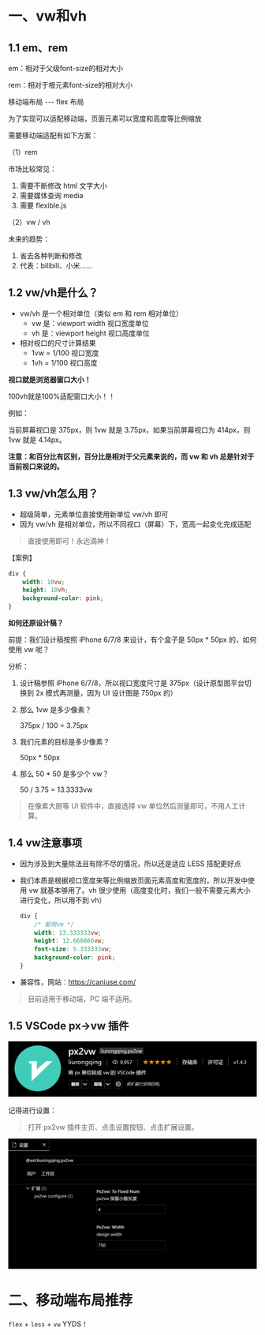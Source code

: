 # 一、vw和vh

## 1.1 em、rem

em：相对于父级font-size的相对大小

rem：相对于根元素font-size的相对大小



移动端布局 --- flex 布局

为了实现可以适配移动端，页面元素可以宽度和高度等比例缩放

需要移动端适配有如下方案：

（1）rem

市场比较常见：

1. 需要不断修改 html 文字大小
2. 需要媒体查询 media
3. 需要 flexible.js

（2）vw / vh

未来的趋势：

1. 省去各种判断和修改
2. 代表：bilibili、小米……

## 1.2 vw/vh是什么？

- vw/vh 是一个相对单位（类似 em 和 rem 相对单位）
  - vw 是：viewport width 视口宽度单位
  - vh 是：viewport height 视口高度单位
- 相对视口的尺寸计算结果
  - 1vw = 1/100 视口宽度
  - 1vh = 1/100 视口高度

**视口就是浏览器窗口大小！**

100vh就是100%适配窗口大小！！

例如：

当前屏幕视口是 375px，则 1vw 就是 3.75px，如果当前屏幕视口为 414px，则 1vw 就是 4.14px。

**注意：和百分比有区别，百分比是相对于父元素来说的，而 vw 和 vh 总是针对于当前视口来说的。**

## 1.3 vw/vh怎么用？

- 超级简单，元素单位直接使用新单位 vw/vh 即可
- 因为 vw/vh 是相对单位，所以不同视口（屏幕）下，宽高一起变化完成适配

> 直接使用即可！永远滴神！

【案例】

```css
div {
    width: 10vw;
    height: 10vh;
    background-color: pink;
}
```

 **如何还原设计稿？**

前提：我们设计稿按照 iPhone 6/7/8 来设计，有个盒子是 50px * 50px 的，如何使用 vw 呢？

分析：

1. 设计稿参照 iPhone 6/7/8，所以视口宽度尺寸是 375px（设计原型图平台切换到 2x 模式再测量，因为 UI 设计图是 750px 的）

2. 那么 1vw 是多少像素？

   375px / 100 = 3.75px

3. 我们元素的目标是多少像素？

   50px * 50px

4. 那么 50 * 50 是多少个 vw？

   50 / 3.75 = 13.3333vw

> 在像素大厨等 UI 软件中，直接选择 vw 单位然后测量即可，不用人工计算。

## 1.4 vw注意事项

- 因为涉及到大量除法且有除不尽的情况，所以还是适应 LESS 搭配更好点

- 我们本质是根据视口宽度来等比例缩放页面元素高度和宽度的，所以开发中使用 vw 就基本够用了。vh 很少使用（高度变化时，我们一般不需要元素大小进行变化，所以用不到 vh）

  ```css
  div {
      /* 都用vm */
      width: 13.333333vw;
      height: 12.666666vw;
      font-size: 5.333333vw;
      background-color: pink;
  }
  ```

- 兼容性，网站：https://caniuse.com/

> 目前适用于移动端，PC 端不适用。

## 1.5 VSCode px->vw 插件

![](mark-img/415a42d4c6244380b0bb6565c5467514.png)

记得进行设置：

> 打开 px2vw 插件主页、点击设置按钮、点击扩展设置。

![](mark-img/f736d42ebcae42fd8aaf845841dcdbed.png)

# 二、移动端布局推荐

`flex` + `less` + `vw` YYDS！
